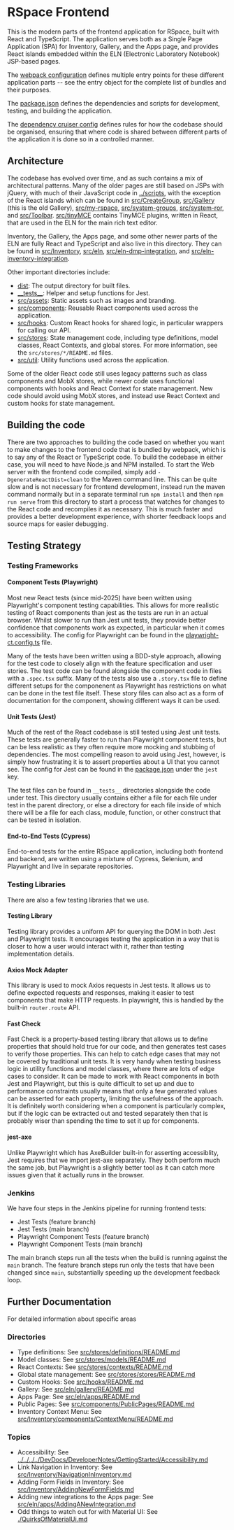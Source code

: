 # RSpace Frontend

This is the modern parts of the frontend application for RSpace, built with
React and TypeScript. The application serves both as a Single Page Application
(SPA) for Inventory, Gallery, and the Apps page, and provides React islands
embedded within the ELN (Electronic Laboratory Notebook) JSP-based pages.

The [webpack configuration](./webpack.config.js) defines multiple entry points
for these different application parts -- see the entry object for the complete
list of bundles and their purposes.

The [package.json](./package.json) defines the dependencies and scripts for
development, testing, and building the application.

The [dependency cruiser config](./dependency-cruiser.js) defines rules for
how the codebase should be organised, ensuring that where code is shared between
different parts of the application it is done so in a controlled manner.

## Architecture

The codebase has evolved over time, and as such contains a mix of architectural
patterns. Many of the older pages are still based on JSPs with jQuery, with much
of their JavaScript code in [../scripts](../scripts), with the exception of the
React islands which can be found in [src/CreateGroup](./src/CreateGroup),
[src/Gallery](./src/Gallery) (this is the old Gallery),
[src/my-rspace](./src/my-rspace), [src/system-groups](./src/system-groups),
[src/system-ror](./src/system-ror), and [src/Toolbar](./src/Toolbar).
[src/tinyMCE](./src/tinyMCE) contains TinyMCE plugins, written in React, that
are used in the ELN for the main rich text editor.

Inventory, the Gallery, the Apps page, and some other newer parts of the ELN are
fully React and TypeScript and also live in this directory. They can be found in
[src/Inventory](./src/Inventory), [src/eln](./src/eln),
[src/eln-dmp-integration](./src/eln-dmp-integration), and
[src/eln-inventory-integration](./src/eln-inventory-integration).

Other important directories include:
- [dist](./dist): The output directory for built files.
- [\_\_tests\_\_](./__tests__): Helper and setup functions for Jest.
- [src/assets](./src/assets): Static assets such as images and branding.
- [src/components](./src/components): Reusable React components used across the
  application.
- [src/hooks](./src/hooks): Custom React hooks for shared logic, in particular
  wrappers for calling our API.
- [src/stores](./src/stores): State management code, including type definitions,
  model classes, React Contexts, and global stores. For more information, see
  the `src/stores/*/README.md` files.
- [src/util](./src/util): Utility functions used across the application.

Some of the older React code still uses legacy patterns such as class components
and MobX stores, while newer code uses functional components with hooks and React
Context for state management. New code should avoid using MobX stores, and
instead use React Context and custom hooks for state management.

## Building the code

There are two approaches to building the code based on whether you want to make
changes to the frontend code that is bundled by webpack, which is to say any of
the React or TypeScript code. To build the codebase in either case, you will
need to have Node.js and NPM installed. To start the Web server with the
frontend code compiled, simply add `-DgenerateReactDist=clean` to the Maven
command line. This can be quite slow and is not necessary for frontend
development, instead run the maven command normally but in a separate terminal
run `npm install` and then `npm run serve` from this directory to start a
process that watches for changes to the React code and recompiles it as
necessary. This is much faster and provides a better development experience,
with shorter feedback loops and source maps for easier debugging.

## Testing Strategy

### Testing Frameworks

#### Component Tests (Playwright)
Most new React tests (since mid-2025) have been written using Playwright's
component testing capabilities. This allows for more realistic testing of React
components than jest as the tests are run in an actual browser. Whilst slower to
run than Jest unit tests, they provide better confidence that components work as
expected, in particular when it comes to accessibility. The config for Playwright
can be found in the [playwright-ct.config.ts](./playwright-ct.config.ts) file.

Many of the tests have been written using a BDD-style approach, allowing for
the test code to closely align with the feature specification and user stories.
The test code can be found alongside the component code in files with a
`.spec.tsx` suffix. Many of the tests also use a `.story.tsx` file to define
different setups for the componenent as Playwright has restrictions on what
can be done in the test file itself. These story files can also act as a form of
documentation for the component, showing different ways it can be used.

#### Unit Tests (Jest)
Much of the rest of the React codebase is still tested using Jest unit tests. These
tests are generally faster to run than Playwright component tests, but can be
less realistic as they often require more mocking and stubbing of dependencies.
The most compelling reason to avoid using Jest, however, is simply how
frustrating it is to assert properties about a UI that you cannot see. The
config for Jest can be found in the [package.json](./package.json) under the
`jest` key.

The test files can be found in `__tests__` directories alongside the code under test.
This directory usually contains either a file for each file under test in the
parent directory, or else a directory for each file inside of which there will
be a file for each class, module, function, or other construct that can be
tested in isolation.

#### End-to-End Tests (Cypress)
End-to-end tests for the entire RSpace application, including both frontend and
backend, are written using a mixture of Cypress, Selenium, and Playwright and
live in separate repositories.

### Testing Libraries

There are also a few testing libraries that we use.

#### Testing Library
Testing library provides a uniform API for querying the DOM in both Jest and
Playwright tests. It encourages testing the application in a way that is closer
to how a user would interact with it, rather than testing implementation details.

#### Axios Mock Adapter
This library is used to mock Axios requests in Jest tests. It allows us to
define expected requests and responses, making it easier to test components that
make HTTP requests. In playwright, this is handled by the built-in
`router.route` API.

#### Fast Check
Fast Check is a property-based testing library that allows us to define
properties that should hold true for our code, and then generates test cases to
verify those properties. This can help to catch edge cases that may not be
covered by traditional unit tests. It is very handy when testing business logic
in utility functions and model classes, where there are lots of edge cases to
consider. It can be made to work with React components in both Jest and
Playwright, but this is quite difficult to set up and due to performance
constraints usually means that only a few generated values can be asserted for
each property, limiting the usefulness of the approach. It is definitely worth
considering when a component is particularly complex, but if the logic can be
extracted out and tested separately then that is probably wiser than spending
the time to set it up for components.

#### jest-axe
Unlike Playwright which has AxeBuilder built-in for asserting accessiblity, Jest
requires that we import jest-axe separately. They both perform much the same
job, but Playwright is a slightly better tool as it can catch more issues given
that it actually runs in the browser.

### Jenkins
We have four steps in the Jenkins pipeline for running frontend tests:
- Jest Tests (feature branch)
- Jest Tests (main branch)
- Playwright Component Tests (feature branch)
- Playwright Component Tests (main branch)

The main branch steps run all the tests when the build is running against the
`main` branch. The feature branch steps run only the tests that have been
changed since `main`, substantially speeding up the development feedback loop.

## Further Documentation

For detailed information about specific areas

### Directories
- Type definitions: See [src/stores/definitions/README.md](src/stores/definitions/README.md)
- Model classes: See [src/stores/models/README.md](src/stores/models/README.md)
- React Contexts: See [src/stores/contexts/README.md](src/stores/contexts/README.md)
- Global state management: See [src/stores/stores/README.md](src/stores/stores/README.md)
- Custom Hooks: See [src/hooks/README.md](src/hooks/README.md)
- Gallery: See [src/eln/gallery/README.md](src/eln/gallery/README.md)
- Apps Page: See [src/eln/apps/README.md](src/eln/apps/README.md)
- Public Pages: See [src/components/PublicPages/README.md](src/components/PublicPages/README.md)
- Inventory Context Menu: See [src/Inventory/components/ContextMenu/README.md](src/Inventory/components/ContextMenu/README.md)

### Topics
- Accessibility: See [../../../../DevDocs/DeveloperNotes/GettingStarted/Accessibility.md](../../../../DevDocs/DeveloperNotes/GettingStarted/Accessibility.md)
- Link Navigation in Inventory: See [src/Inventory/NavigationInInventory.md](src/Inventory/NavigationInInventory.md)
- Adding Form Fields in Inventory: See [src/Inventory/AddingNewFormFields.md](src/Inventory/AddingNewFormFields.md)
- Adding new integrations to the Apps page: See [src/eln/apps/AddingANewIntegration.md](src/eln/apps/AddingANewIntegration.md)
- Odd things to watch out for with Material UI: See [./QuirksOfMaterialUi.md](./QuirksOfMaterialUi.md)
